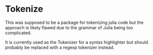 # Tokenize

This was supposed to be a package for tokenizing julia code but the approach is likely flawed due to the grammar of Julia being too complicated.

It is currently used as the Tokenizer for a syntax highlighter but should probably be replaced with a regexp tokenizer instead.